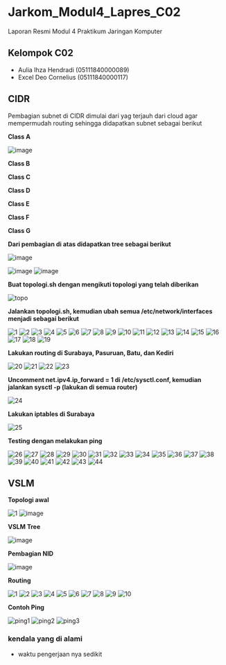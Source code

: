 # Jarkom_Modul4_Lapres_C02
Laporan Resmi Modul 4 Praktikum Jaringan Komputer
## Kelompok C02
* Aulia Ihza Hendradi (05111840000089)
* Excel Deo Cornelius (05111840000117)

## CIDR

Pembagian subnet di CIDR dimulai dari yag terjauh dari cloud agar
mempermudah routing sehingga didapatkan subnet sebagai berikut

**Class A**

![image](https://user-images.githubusercontent.com/52096462/102014511-ed3d5b80-3d88-11eb-833d-9f35a7b8bd02.png)

**Class B**


**Class C**


**Class D**


**Class E**


**Class F**


**Class G**


**Dari pembagian di atas didapatkan tree sebagai berikut**

![image](https://user-images.githubusercontent.com/52096462/102014486-d39c1400-3d88-11eb-902e-8819ad896488.png)

![image](https://user-images.githubusercontent.com/52096462/102014351-08f43200-3d88-11eb-9cce-8c23df0683da.png)
![image](https://user-images.githubusercontent.com/52096462/102014361-15788a80-3d88-11eb-8a8b-3954962bc05a.png)


**Buat topologi.sh dengan mengikuti topologi yang telah diberikan**

![topo](https://user-images.githubusercontent.com/52096462/102014418-6a1c0580-3d88-11eb-8da5-e4af0f60b02e.PNG)

**Jalankan topologi.sh, kemudian ubah semua /etc/network/interfaces
menjadi sebagai berikut**

![1](https://user-images.githubusercontent.com/52096462/102014298-dba78400-3d87-11eb-8b39-480557576211.PNG)
![2](https://user-images.githubusercontent.com/52096462/102014301-dcd8b100-3d87-11eb-9a21-ccd2cd6fd133.PNG)
![3](https://user-images.githubusercontent.com/52096462/102014303-dd714780-3d87-11eb-8739-9b5eb7ef2b05.PNG)
![4](https://user-images.githubusercontent.com/52096462/102014304-de09de00-3d87-11eb-8ed0-4a04518bb8ae.PNG)
![5](https://user-images.githubusercontent.com/52096462/102014305-dea27480-3d87-11eb-8b51-4e479abb4cd4.PNG)
![6](https://user-images.githubusercontent.com/52096462/102014306-df3b0b00-3d87-11eb-90f0-70ba6f42e23e.PNG)
![7](https://user-images.githubusercontent.com/52096462/102014307-df3b0b00-3d87-11eb-9f9c-2e44ff572445.PNG)
![8](https://user-images.githubusercontent.com/52096462/102014308-dfd3a180-3d87-11eb-999b-2e7fd6a7cef4.PNG)
![9](https://user-images.githubusercontent.com/52096462/102014310-e06c3800-3d87-11eb-80f8-9a47b7f732d0.PNG)
![10](https://user-images.githubusercontent.com/52096462/102014311-e104ce80-3d87-11eb-8a24-70f5d8a3a8ec.PNG)
![11](https://user-images.githubusercontent.com/52096462/102014313-e19d6500-3d87-11eb-9d61-f94bb4fb4db7.PNG)
![12](https://user-images.githubusercontent.com/52096462/102014314-e19d6500-3d87-11eb-95c9-5d8f917ad9c3.PNG)
![13](https://user-images.githubusercontent.com/52096462/102014315-e235fb80-3d87-11eb-948f-4552d0ea5a65.PNG)
![14](https://user-images.githubusercontent.com/52096462/102014316-e2ce9200-3d87-11eb-921a-c94e10a9a6e6.PNG)
![15](https://user-images.githubusercontent.com/52096462/102014317-e3672880-3d87-11eb-9e29-73f4faf4e2f7.PNG)
![16](https://user-images.githubusercontent.com/52096462/102014318-e3672880-3d87-11eb-8f35-0ffb7b9e90e5.PNG)
![17](https://user-images.githubusercontent.com/52096462/102014319-e3ffbf00-3d87-11eb-9fdd-c12ed84c2c2b.PNG)
![18](https://user-images.githubusercontent.com/52096462/102014320-e4985580-3d87-11eb-88cb-6781b845746f.PNG)
![19](https://user-images.githubusercontent.com/52096462/102014322-e530ec00-3d87-11eb-9117-36941a3b49b0.PNG)

**Lakukan routing di Surabaya, Pasuruan, Batu, dan Kediri**

![20](https://user-images.githubusercontent.com/52096462/102014276-bc105b80-3d87-11eb-9d15-2e60fc50a7bd.PNG)
![21](https://user-images.githubusercontent.com/52096462/102014277-bd418880-3d87-11eb-8b1f-03d39f0cc16f.PNG)
![22](https://user-images.githubusercontent.com/52096462/102014278-bdda1f00-3d87-11eb-929d-2367a453bb91.PNG)
![23](https://user-images.githubusercontent.com/52096462/102014279-be72b580-3d87-11eb-9f2c-1769d9cba8cd.PNG)

**Uncomment net.ipv4.ip_forward = 1 di /etc/sysctl.conf, kemudian
jalankan sysctl -p (lakukan di semua router)**

![24](https://user-images.githubusercontent.com/52096462/102014248-9e42f680-3d87-11eb-862e-e36f92ac8103.PNG)

**Lakukan iptables di Surabaya**

![25](https://user-images.githubusercontent.com/52096462/102014251-9f742380-3d87-11eb-8e6e-062f791a1c49.PNG)


**Testing dengan melakukan ping**

![26](https://user-images.githubusercontent.com/52096462/102014210-7d7aa100-3d87-11eb-89aa-667035196dcd.PNG)
![27](https://user-images.githubusercontent.com/52096462/102014211-7eabce00-3d87-11eb-9b5f-1452ed7eb61c.PNG)
![28](https://user-images.githubusercontent.com/52096462/102014212-7f446480-3d87-11eb-924b-97902b6c08ff.PNG)
![29](https://user-images.githubusercontent.com/52096462/102014213-7fdcfb00-3d87-11eb-879a-e4e372baa3a3.PNG)
![30](https://user-images.githubusercontent.com/52096462/102014214-80759180-3d87-11eb-93b9-09dd4308b92f.PNG)
![31](https://user-images.githubusercontent.com/52096462/102014215-810e2800-3d87-11eb-8cba-4d543e043ef9.PNG)
![32](https://user-images.githubusercontent.com/52096462/102014216-810e2800-3d87-11eb-9eeb-92b424d5a3df.PNG)
![33](https://user-images.githubusercontent.com/52096462/102014217-81a6be80-3d87-11eb-8139-6368beff0468.PNG)
![34](https://user-images.githubusercontent.com/52096462/102014218-823f5500-3d87-11eb-8c02-ab036973aeb5.PNG)
![35](https://user-images.githubusercontent.com/52096462/102014219-82d7eb80-3d87-11eb-9714-b95cd408ad9c.PNG)
![36](https://user-images.githubusercontent.com/52096462/102014220-83708200-3d87-11eb-8008-89bb0b143d1c.PNG)
![37](https://user-images.githubusercontent.com/52096462/102014221-84091880-3d87-11eb-8341-98b015ee294e.PNG)
![38](https://user-images.githubusercontent.com/52096462/102014222-84091880-3d87-11eb-8dea-622ee5a70b3b.PNG)
![39](https://user-images.githubusercontent.com/52096462/102014228-8d928080-3d87-11eb-9730-7c372ab08b79.PNG)
![40](https://user-images.githubusercontent.com/52096462/102014229-8f5c4400-3d87-11eb-9b9c-c3a658e3c4b2.PNG)
![41](https://user-images.githubusercontent.com/52096462/102014230-8ff4da80-3d87-11eb-8ee4-dd9702f17aa2.PNG)
![42](https://user-images.githubusercontent.com/52096462/102014231-908d7100-3d87-11eb-8199-2b09f5243a21.PNG)
![43](https://user-images.githubusercontent.com/52096462/102014234-91be9e00-3d87-11eb-9cf0-1a57e3e6e0c8.PNG)
![44](https://user-images.githubusercontent.com/52096462/102014235-91be9e00-3d87-11eb-9177-ebfc232dcd52.PNG)


## VSLM

**Topologi awal**

![1](https://user-images.githubusercontent.com/52096462/102014182-58862e00-3d87-11eb-9446-bc48ca8e5c56.png)
![image](https://user-images.githubusercontent.com/52096462/102014168-3db3b980-3d87-11eb-9e18-4055b007bfa4.png)

**VSLM Tree**

![image](https://user-images.githubusercontent.com/52096462/102014145-21b01800-3d87-11eb-8d76-f3398ac8a472.png)

**Pembagian NID**

![image](https://user-images.githubusercontent.com/52096462/102014130-06dda380-3d87-11eb-8b7a-7cc8970ac0e0.png)

**Routing**

![1](https://user-images.githubusercontent.com/52096462/102014069-bd8d5400-3d86-11eb-820b-d8a6d82af7dc.PNG)
![2](https://user-images.githubusercontent.com/52096462/102014070-bf571780-3d86-11eb-98c6-a574f6011557.PNG)
![3](https://user-images.githubusercontent.com/52096462/102014072-bfefae00-3d86-11eb-84b4-e39947dac47b.PNG)
![4](https://user-images.githubusercontent.com/52096462/102014074-c0884480-3d86-11eb-880f-ea5aa89e4037.PNG)
![5](https://user-images.githubusercontent.com/52096462/102014075-c120db00-3d86-11eb-82d2-d46fe694c266.PNG)
![6](https://user-images.githubusercontent.com/52096462/102014076-c1b97180-3d86-11eb-8878-a0a8b6d3834f.PNG)
![7](https://user-images.githubusercontent.com/52096462/102014077-c2520800-3d86-11eb-836f-7b87cd0f293b.PNG)
![8](https://user-images.githubusercontent.com/52096462/102014078-c2ea9e80-3d86-11eb-9757-ba58461a879d.PNG)
![9](https://user-images.githubusercontent.com/52096462/102014079-c3833500-3d86-11eb-9f0e-44548cea5118.PNG)
![10](https://user-images.githubusercontent.com/52096462/102014081-c41bcb80-3d86-11eb-8973-8aa8bcb14b89.PNG)

**Contoh Ping**

![ping1](https://user-images.githubusercontent.com/52096462/102014097-d7c73200-3d86-11eb-9aa9-531f09b57b79.PNG)
![ping2](https://user-images.githubusercontent.com/52096462/102014098-d8f85f00-3d86-11eb-805b-f5969c386d65.PNG)
![ping3](https://user-images.githubusercontent.com/52096462/102014099-d990f580-3d86-11eb-8de6-83db16943465.PNG)

### kendala yang di alami 
 - waktu pengerjaan nya sedikit
